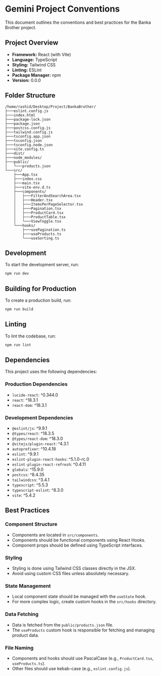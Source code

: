 # Gemini Project Conventions

This document outlines the conventions and best practices for the Banka Brother project.

## Project Overview

*   **Framework:** React (with Vite)
*   **Language:** TypeScript
*   **Styling:** Tailwind CSS
*   **Linting:** ESLint
*   **Package Manager:** npm
*   **Version:** 0.0.0

## Folder Structure

```
/home/rashid/Desktop/Project/BankaBrother/
├───eslint.config.js
├───index.html
├───package-lock.json
├───package.json
├───postcss.config.js
├───tailwind.config.js
├───tsconfig.app.json
├───tsconfig.json
├───tsconfig.node.json
├───vite.config.ts
├───dist/
├───node_modules/
├───public/
│   └───products.json
└───src/
    ├───App.tsx
    ├───index.css
    ├───main.tsx
    ├───vite-env.d.ts
    ├───components/
    │   ├───FilterAndSearchArea.tsx
    │   ├───Header.tsx
    │   ├───ItemsPerPageSelector.tsx
    │   ├───Pagination.tsx
    │   ├───ProductCard.tsx
    │   ├───ProductTable.tsx
    │   └───ViewToggle.tsx
    └───hooks/
        ├───usePagination.ts
        ├───useProducts.ts
        └───useSorting.ts
```

## Development

To start the development server, run:

```bash
npm run dev
```

## Building for Production

To create a production build, run:

```bash
npm run build
```

## Linting

To lint the codebase, run:

```bash
npm run lint
```

## Dependencies

This project uses the following dependencies:

### Production Dependencies

*   `lucide-react`: ^0.344.0
*   `react`: ^18.3.1
*   `react-dom`: ^18.3.1

### Development Dependencies

*   `@eslint/js`: ^9.9.1
*   `@types/react`: ^18.3.5
*   `@types/react-dom`: ^18.3.0
*   `@vitejs/plugin-react`: ^4.3.1
*   `autoprefixer`: ^10.4.18
*   `eslint`: ^9.9.1
*   `eslint-plugin-react-hooks`: ^5.1.0-rc.0
*   `eslint-plugin-react-refresh`: ^0.4.11
*   `globals`: ^15.9.0
*   `postcss`: ^8.4.35
*   `tailwindcss`: ^3.4.1
*   `typescript`: ^5.5.3
*   `typescript-eslint`: ^8.3.0
*   `vite`: ^5.4.2

## Best Practices

### Component Structure

*   Components are located in `src/components`.
*   Components should be functional components using React Hooks.
*   Component props should be defined using TypeScript interfaces.

### Styling

*   Styling is done using Tailwind CSS classes directly in the JSX.
*   Avoid using custom CSS files unless absolutely necessary.

### State Management

*   Local component state should be managed with the `useState` hook.
*   For more complex logic, create custom hooks in the `src/hooks` directory.

### Data Fetching

*   Data is fetched from the `public/products.json` file.
*   The `useProducts` custom hook is responsible for fetching and managing product data.

### File Naming

*   Components and hooks should use PascalCase (e.g., `ProductCard.tsx`, `useProducts.ts`).
*   Other files should use kebab-case (e.g., `eslint.config.js`).